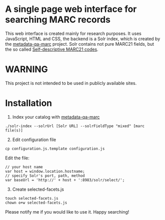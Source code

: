 # A single page web interface for searching MARC records

This web interface is created mainly for research purposes. It uses JavaScript, HTML and CSS, the backend is a Solr index, which is created by the [metadata-qa-marc](https://github.com/pkiraly/metadata-qa-marc) project. Solr contains not pure MARC21 fields, but the so called [Self-descriptive MARC21 codes](http://pkiraly.github.io/2017/09/24/mapping/).

# WARNING

This project is not intended to be used in publicly available sites.

# Installation

1. Index your catalog with [metadata-qa-marc](https://github.com/pkiraly/metadata-qa-marc)

```
./solr-index --solrUrl [Solr URL] --solrFieldType "mixed" [marc file(s)]
```

2. Edit configuration file

```
cp configuration.js.template configuration.js
```

Edit the file:
```
// your host name
var host = window.location.hostname;
// specify Solr's port, path, method
var baseUrl = 'http://' + host + ':8983/solr/select/';
```


3. Create selected-facets.js

```
touch selected-facets.js
chown o+w selected-facets.js
```


Please notify me if you would like to use it. Happy searching!
